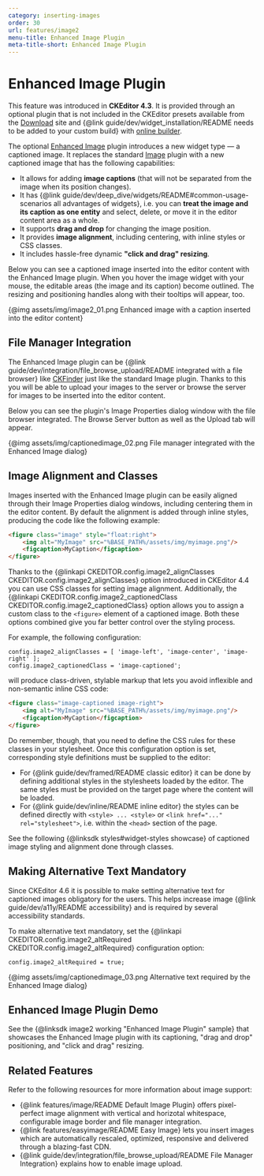 ```yaml
---
category: inserting-images
order: 30
url: features/image2
menu-title: Enhanced Image Plugin
meta-title-short: Enhanced Image Plugin
---
```

<!--
Copyright (c) 2003-2020, CKSource - Frederico Knabben. All rights reserved.
For licensing, see LICENSE.md.
-->

# Enhanced Image Plugin

<info-box info="">
 This feature was introduced in <strong>CKEditor 4.3</strong>. It is provided through an optional plugin that is not included in the CKEditor presets available from the <a href="https://ckeditor.com/ckeditor-4/download/">Download</a> site and {@link guide/dev/widget_installation/README needs to be added to your custom build} with <a href="https://ckeditor.com/cke4/builder">online builder</a>.
</info-box>

The optional [Enhanced Image](https://ckeditor.com/cke4/addon/image2) plugin introduces a new widget type &mdash; a captioned image. It replaces the standard [Image](https://ckeditor.com/cke4/addon/image) plugin with a new captioned image that has the following capabilities:

* It allows for adding **image captions** (that will not be separated from the image when its position changes).
* It has {@link guide/dev/deep_dive/widgets/README#common-usage-scenarios all advantages of widgets}, i.e. you can **treat the image and its caption as one entity** and select, delete, or move it in the editor content area as a whole.
* It supports **drag and drop** for changing the image position.
* It provides **image alignment**, including centering, with inline styles or CSS classes.
* It includes hassle-free dynamic **"click and drag" resizing**.

Below you can see a captioned image inserted into the editor content with the Enhanced Image plugin. When you hover the image widget with your mouse, the editable areas (the image and its caption) become outlined. The resizing and positioning handles along with their tooltips will appear, too.

{@img assets/img/image2_01.png Enhanced image with a caption inserted into the editor content}

## File Manager Integration

The Enhanced Image plugin can be {@link guide/dev/integration/file_browse_upload/README integrated with a file browser} like [CKFinder](https://ckeditor.com/ckeditor-4/ckfinder/) just like the standard Image plugin. Thanks to this you will be able to upload your images to the server or browse the server for images to be inserted into the editor content.

Below you can see the plugin's Image Properties dialog window with the file browser integrated. The Browse Server button as well as the Upload tab will appear.

{@img assets/img/captionedimage_02.png File manager integrated with the Enhanced Image dialog}

## Image Alignment and Classes

Images inserted with the Enhanced Image plugin can be easily aligned through their Image Properties dialog windows, including centering them in the editor content. By default the alignment is added through inline styles, producing the code like the following example:

``` html
<figure class="image" style="float:right">
    <img alt="MyImage" src="%BASE_PATH%/assets/img/myimage.png"/>
    <figcaption>MyCaption</figcaption>
</figure>
```

Thanks to the {@linkapi CKEDITOR.config.image2_alignClasses CKEDITOR.config.image2_alignClasses} option introduced in CKEditor 4.4 you can use CSS classes for setting image alignment. Additionally, the {@linkapi CKEDITOR.config.image2_captionedClass CKEDITOR.config.image2_captionedClass} option allows you to assign a custom class to the `<figure>` element of a captioned image. Both these options combined give you far better control over the styling process.

For example, the following configuration:

```
config.image2_alignClasses = [ 'image-left', 'image-center', 'image-right' ];
config.image2_captionedClass = 'image-captioned';
```

will produce class-driven, stylable markup that lets you avoid inflexible and non-semantic inline CSS code:

``` html
<figure class="image-captioned image-right">
    <img alt="MyImage" src="%BASE_PATH%/assets/img/myimage.png"/>
    <figcaption>MyCaption</figcaption>
</figure>
```

Do remember, though, that you need to define the CSS rules for these classes in your stylesheet. Once this configuration option is set, corresponding style definitions must be supplied to the editor:

* For {@link guide/dev/framed/README classic editor} it can be done by defining additional styles in the stylesheets loaded by the editor. The same styles must be provided on the target page where the content will be loaded.
* For {@link guide/dev/inline/README inline editor} the styles can be defined directly with `<style> ... <style>` or `<link href="..." rel="stylesheet">`, i.e. within the `<head>` section of the page.

See the following {@linksdk styles#widget-styles showcase} of captioned image styling and alignment done through classes.

## Making Alternative Text Mandatory

Since CKEditor 4.6 it is possible to make setting alternative text for captioned images obligatory for the users. This helps increase image {@link guide/dev/a11y/README accessibility} and is required by several accessibility standards.

To make alternative text mandatory, set the {@linkapi CKEDITOR.config.image2_altRequired CKEDITOR.config.image2_altRequired} configuration option:

```
config.image2_altRequired = true;
```

{@img assets/img/captionedimage_03.png Alternative text required by the Enhanced Image dialog}

## Enhanced Image Plugin Demo

See the {@linksdk image2 working "Enhanced Image Plugin" sample} that showcases the Enhanced Image plugin with its captioning, "drag and drop" positioning, and "click and drag" resizing.

## Related Features

Refer to the following resources for more information about image support:

* {@link features/image/README Default Image Plugin} offers pixel-perfect image alignment with vertical and horizotal whitespace, configurable image border and file manager integration.
* {@link features/easyimage/README Easy Image} lets you insert images which are automatically rescaled, optimized, responsive and delivered through a blazing-fast CDN.
* {@link guide/dev/integration/file_browse_upload/README File Manager Integration} explains how to enable image upload.
